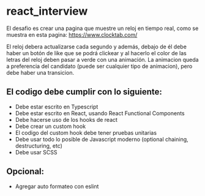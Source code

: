 # react_interview
El desafio es crear una pagina que muestre un reloj en tiempo real, como se muestra en esta pagina: https://www.clocktab.com/

El reloj debera actualizarse cada segundo y además, debajo de él debe haber un botón de like que se podrá clickear y al hacerlo el color de las letras del reloj deben pasar a verde con una animación. La animacion queda a preferencia del candidato (puede ser cualquier tipo de animacion), pero debe haber una transicion.

## El codigo debe cumplir con lo siguiente:
- Debe estar escrito en Typescript
- Debe estar escrito en React, usando React Functional Components
- Debe hacerse uso de los hooks de react
- Debe crear un custom hook
- El codigo del custom hook debe tener pruebas unitarias
- Debe usar todo lo posible de Javascript moderno (optional chaining, destructuring, etc)
- Debe usar SCSS

## Opcional:
- Agregar auto formateo con eslint
